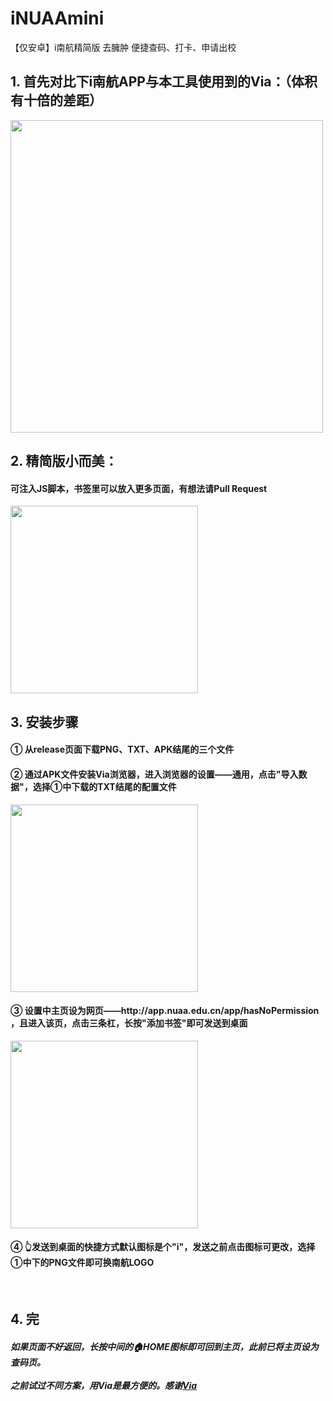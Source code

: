 # iNUAAmini
【仅安卓】i南航精简版 去臃肿 便捷查码、打卡、申请出校
<br/>
<h2>1. 首先对比下i南航APP与本工具使用到的Via：（体积有十倍的差距）</h2>
<img src="https://user-images.githubusercontent.com/65644725/201096414-e7fd7b4d-e0fe-4dec-985f-d731bd3b726a.png" style="width:500px"/>
<br/>
<h2>2. 精简版小而美：</h2>
<h4>可注入JS脚本，书签里可以放入更多页面，有想法请Pull Request</h4>
<img src="https://user-images.githubusercontent.com/65644725/201096476-7802d918-fd60-4dd8-92e5-a71ca87d5bab.png" style="width:300px"/>
<br/>
<h2>3. 安装步骤</h2>
<h4>① 从release页面下载PNG、TXT、APK结尾的三个文件</h4>
<h4>② 通过APK文件安装Via浏览器，进入浏览器的设置——通用，点击"导入数据"，选择①中下载的TXT结尾的配置文件</h4>
<img src="https://user-images.githubusercontent.com/65644725/201101417-d5872c80-1f61-42a5-bac3-49f76bbce37a.jpg" style="width:300px"/>
<br/>
<h4>③ 设置中主页设为网页——http://app.nuaa.edu.cn/app/hasNoPermission<br/>，且进入该页，点击三条杠，长按"添加书签"即可发送到桌面</h4>
<img src="https://user-images.githubusercontent.com/65644725/201096455-f8531316-e2c4-4a30-bfc0-57bde9d105d8.png" style="width:300px"/>
<h4>④ 👆发送到桌面的快捷方式默认图标是个"i"，发送之前点击图标可更改，选择①中下的PNG文件即可换南航LOGO</h4>
<br/>
<h2>4. 完</h2>
<h5>如果页面不好返回，长按中间的🏠HOME图标即可回到主页，此前已将主页设为查码页。<br/><br/>之前试过不同方案，用Via是最方便的。感谢<a href="https://github.com/tuyafeng/Via">Via</a></h5>
